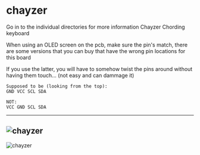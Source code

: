 # chayzer
Go in to the individual directories for more information
Chayzer Chording keyboard

When using an OLED screen on the pcb, make sure the pin's match, there are some versions that you can buy that have the wrong pin locations for this board

If you use the latter, you will have to somehow twist the pins around without having them touch... (not easy and can dammage it)
```
Supposed to be (looking from the top):
GND VCC SCL SDA

NOT:
VCC GND SCL SDA
```
---
![chayzer](https://radiohands.com/chayzer/chayzer_sch.jpg)
---
![chayzer](https://radiohands.com/chayzer/chayzer_ex.jpg)
